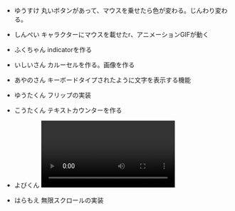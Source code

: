 * ゆうすけ
丸いボタンがあって、マウスを乗せたら色が変わる。じんわり変わる。

* しんぺい
キャラクターにマウスを載せたr、アニメーションGIFが動く

* ふくちゃん
indicatorを作る

* いしいさん
カルーセルを作る。画像を作る

* あやのさん
キーボードタイプされたように文字を表示する機能

* ゆうたくん
フリップの実装

* こうたくん
テキストカウンターを作る

* よびくん
<video>タグを使って再生した動画を切り替える

* はらもえ
無限スクロールの実装